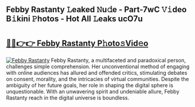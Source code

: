 ## Febby Rastanty 𝙻eaked 𝙽u𝚍e - Part-7wC 𝚅𝚒deo B𝚒kini 𝙿hotos - Hot All 𝙻eaks ucO7u

# <h2><a href="http://ld7qn8s.urlbe.top/?page=Febby+Rastanty">🔗🔗👉👉 Febby Rastanty P𝚑oto𝚜Vid𝚎o</a></h2>

[![Febby Rastanty](https://i.imgur.com/eBuTRDB.gif)](http://ld7qn8s.urlbe.top/?page=Febby+Rastanty)
Febby Rastanty, a multifaceted and paradoxical person, challenges simple comprehension. Her unconventional method of engaging with online audiences has allured and offended critics, stimulating debates on consent, morality, and the intricacies of virtual communities. Despite the ambiguity of her future goals, her role in shaping the digital sphere is unquestionable. With an unwavering spirit and undeniable allure, Febby Rastanty reach in the digital universe is boundless.
